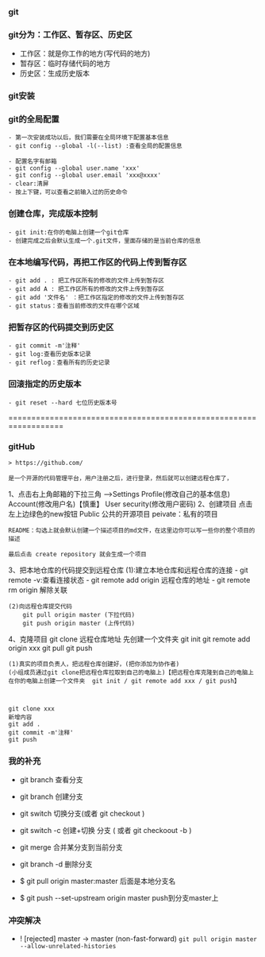 ### git 
### git分为：工作区、暂存区、历史区
- 工作区：就是你工作的地方(写代码的地方)
- 暂存区：临时存储代码的地方
- 历史区：生成历史版本

### git安装

### git的全局配置
    - 第一次安装成功以后，我们需要在全局环境下配置基本信息
    - git config --global -l(--list) :查看全局的配置信息
    
    - 配置名字有邮箱
    - git config --global user.name 'xxx'
    - git config --global user.email 'xxx@xxxx'
    - clear:清屏
    - 按上下键，可以查看之前输入过的历史命令

### 创建仓库，完成版本控制
    - git init:在你的电脑上创建一个git仓库
    - 创建完成之后会默认生成一个.git文件，里面存储的是当前仓库的信息

### 在本地编写代码，再把工作区的代码上传到暂存区
    - git add . : 把工作区所有的修改的文件上传到暂存区
    - git add A : 把工作区所有的修改的文件上传到暂存区
    - git add '文件名' ：把工作区指定的修改的文件上传到暂存区
    - git status：查看当前修改的文件在哪个区域

### 把暂存区的代码提交到历史区
    - git commit -m'注释'
    - git log:查看历史版本记录
    - git reflog：查看所有的历史记录

### 回滚指定的历史版本
    - git reset --hard 七位历史版本号

==================================================================
### gitHub
    > https://github.com/
    
    是一个开源的代码管理平台，用户注册之后，进行登录，然后就可以创建远程仓库了，
1、点击右上角邮箱的下拉三角 -->Settings
    Profile(修改自己的基本信息)
    Account(修改用户名)【慎重】
    User security(修改用户密码)
2、创建项目
    点击左上边绿色的new按钮
        Public 公共的开源项目
        peivate：私有的项目
    
    README：勾选上就会默认创建一个描述项目的md文件，在这里边你可以写一些你的整个项目的描述
    
    最后点击 create repository 就会生成一个项目

3、把本地仓库的代码提交到远程仓库
    (1):建立本地仓库和远程仓库的连接
        - git remote -v:查看连接状态
        - git remote add origin 远程仓库的地址
        - git remote rm origin 解除关联

    (2)向远程仓库提交代码
        git pull origin master (下拉代码)
        git push origin master (上传代码)

4、克隆项目
    git clone 远程仓库地址
        先创建一个文件夹 
        git init
        git remote add origin xxx
        git pull
        git push

    (1)真实的项目负责人，把远程仓库创建好，(把你添加为协作者)
    (小组成员通过git clone把远程仓库拉取到自己的电脑上)【把远程仓库克隆到自己的电脑上 在你的电脑上创建一个文件夹  git init / git remote add xxx / git push】



    git clone xxx
    新增内容
    git add . 
    git commit -m'注释'
    git push

### 我的补充
   - git branch  查看分支

   - git branch <name>   创建分支

   - git switch <name>   切换分支(或者 git checkout <name> )

   - git switch -c <name>   创建+切换 分支 ( 或者 git checkoout -b <name> )

   - git merge <name>   合并某分支到当前分支

   - git branch -d <name>   删除分支

   - $ git pull origin master:master    后面是本地分支名

   - $  git push --set-upstream origin master   push到分支master上

### 冲突解决
   - ! [rejected]        master -> master (non-fast-forward) 
   `git pull origin master --allow-unrelated-histories`